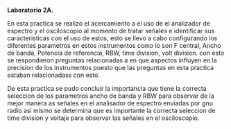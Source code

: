 **Laboratorio 2A.**

En esta practica se realizo el acercamiento a el uso de el analizador de espectro y el osciloscopio al momento de tratar señales e 
identificar sus caracteristicas con el uso de estos, esto se llevo a cabo configurando los diferentes parametros en estos instrumentos
como lo son F central, Ancho de banda, Potencia de referencia, RBW, time division, volt division.
con esto se respondieron preguntas relacionadas a en que aspectos influyen en la precision de los instrumentos puesto que las preguntas en esta practica estaban relacionadass con esto.

De esta practica se pudo concluir la importancia que tiene la correcta seleccion de los parametros ancho de banda y RBW para observar de la
mejor manera as señales en el analisador de espectro enviadas por gnu radio asi mismo se determina que es importante la correcta seleccion de time division y voltaje para observar las señales en el osciloscopio.
